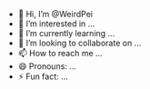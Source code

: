 - 👋 Hi, I’m @WeirdPei
- 👀 I’m interested in ...
- 🌱 I’m currently learning ...
- 💞️ I’m looking to collaborate on ...
- 📫 How to reach me ...
- 😄 Pronouns: ...
- ⚡ Fun fact: ...

<!---
WeirdPei/WeirdPei is a ✨ special ✨ repository because its `README.md` (this file) appears on your GitHub profile.
You can click the Preview link to take a look at your changes.
--->
